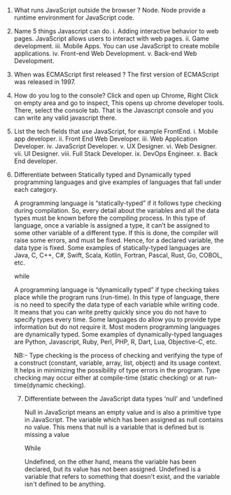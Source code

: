 1. What runs JavaScript outside the browser ?
Node. Node provide a runtime environment for JavaScript code.

2. Name 5 things Javascript can do.
i.   Adding interactive behavior to web pages. JavaScript allows users to interact with web pages.
ii.  Game development.
iii. Mobile Apps. You can use JavaScript to create mobile applications. 
iv.  Front-end Web Development. 
v.   Back-end Web Development.

3. When was ECMAScript first released ?
The first version of ECMAScript was released in 1997.

4. How do you log to the console?
    Click and open up Chrome,
    Right Click on empty area and go to inspect,
    This opens up chrome developer tools. There, select the console tab. That is the Javascript console and you can write any valid javascript there. 

5. List the tech fields that use JavaScript, for example FrontEnd.
i.  Mobile app developer.
ii. Front End Web Developer. 
iii. Web Application Developer. 
iv.  JavaScript Developer. 
v.   UX Designer. 
vi.  Web Designer. 
vii. UI Designer. 
viii. Full Stack Developer. 
ix.   DevOps Engineer.
x.    Back End developer.

6. Differentiate between Statically typed and Dynamically typed programming languages and give examples of languages that fall under each category.

    A programming language is “statically-typed” if it follows type checking during compilation. So, every detail about the variables and all the data types must be known before the compiling process.
    In this type of language, once a variable is assigned a type, it can’t be assigned to some other variable of a different type. If this is done, the compiler will raise some errors, and must be fixed. Hence, for a declared variable, the data type is fixed.
    Some examples of statically-typed languages are Java, C, C++, C#, Swift, Scala, Kotlin, Fortran, Pascal, Rust, Go, COBOL, etc.

    while 

    A programming  language is “dynamically typed” if type checking takes place while the program runs (run-time). In this type of language, there is no need to specify the data type of each variable while writing code.
    It means that you can write pretty quickly since you do not have to specify types every time. Some languages do allow you to provide type information but do not require it. Most modern programming languages are dynamically typed. 
    Some examples of dynamically-typed languages are Python, Javascript, Ruby, Perl, PHP, R, Dart, Lua, Objective-C, etc.

    NB:- Type checking is the process of checking and verifying the type of a construct (constant, variable, array, list, object) and its usage context. It helps in minimizing the possibility of type errors in the program.
    Type checking may occur either at compile-time (static checking) or at run-time(dynamic checking).

   7. Differentiate between the JavaScript data types ‘null’ and ‘undefined

        Null in JavaScript means an empty value and is also a primitive type in JavaScript. The variable which has been assigned as null contains no value. This mens that null is a variable that is defined but is missing a value

        While 

        Undefined, on the other hand, means the variable has been declared, but its value has not been assigned. Undefined is a variable that refers to something that doesn't exist, and the variable isn't defined to be anything. 

